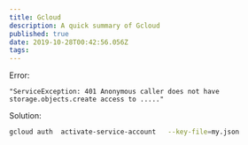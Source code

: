```yaml
---
title: Gcloud
description: A quick summary of Gcloud
published: true
date: 2019-10-28T00:42:56.056Z
tags: 
---
```


Error:

```text
"ServiceException: 401 Anonymous caller does not have storage.objects.create access to ....."
```
Solution:

```sh
gcloud auth  activate-service-account   --key-file=my.json
```
